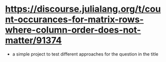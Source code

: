 # https://discourse.julialang.org/t/count-occurances-for-matrix-rows-where-column-order-does-not-matter/91374
* a simple project to test different approaches for the question in the title

